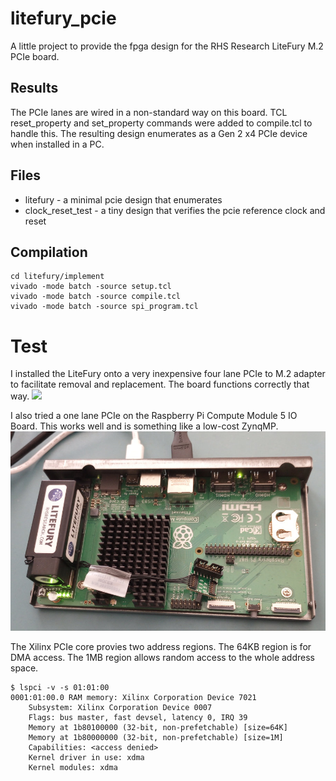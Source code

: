 # litefury_pcie
A little project to provide the fpga design for the RHS Research LiteFury M.2 PCIe board.

## Results
The PCIe lanes are wired in a non-standard way on this board. TCL reset_property and set_property commands were added to compile.tcl to handle this.  The resulting design enumerates as a Gen 2 x4 PCIe device when installed in a PC.

## Files
- litefury - a minimal pcie design that enumerates
- clock_reset_test - a tiny design that verifies the pcie reference clock and reset

## Compilation
    cd litefury/implement
    vivado -mode batch -source setup.tcl
    vivado -mode batch -source compile.tcl
    vivado -mode batch -source spi_program.tcl

# Test
I installed the LiteFury onto a very inexpensive four lane PCIe to M.2 adapter to facilitate removal and replacement. The board functions correctly that way.
<img src="IMG_20240207_075841590.jpg">

I also tried a one lane PCIe on the Raspberry Pi Compute Module 5 IO Board. This works well and is something like a low-cost ZynqMP.
<img src="IMG_20250805_120206312_MP.jpg">

The Xilinx PCIe core provies two address regions. The 64KB region is for DMA access. The 1MB region allows random access to the whole address space.
```
$ lspci -v -s 01:01:00
0001:01:00.0 RAM memory: Xilinx Corporation Device 7021
	Subsystem: Xilinx Corporation Device 0007
	Flags: bus master, fast devsel, latency 0, IRQ 39
	Memory at 1b80100000 (32-bit, non-prefetchable) [size=64K]
	Memory at 1b80000000 (32-bit, non-prefetchable) [size=1M]
	Capabilities: <access denied>
	Kernel driver in use: xdma
	Kernel modules: xdma
```

